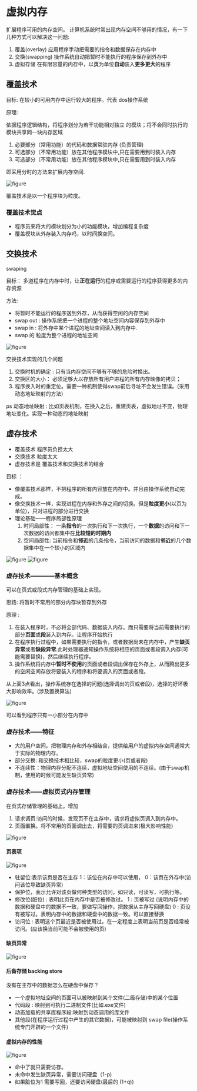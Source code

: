 # 虚拟内存

扩展程序可用的内存空间。
计算机系统时常出现内存空间不够用的情况，有一下几种方式可以解决这一问题:

1. 覆盖(overlay)
   应用程序手动把需要的指令和数据保存在内存中
2. 交换(swapping)
   操作系统自动把暂时不能执行的程序保存到外存中
3. 虚拟存储
   在有限容量的内存中，以**页**为单位**自动**装入**更多更大**的程序

## 覆盖技术

目标: 在较小的可用内存中运行较大的程序。代表 dos操作系统

原理:

依据程序逻辑结构，将程序划分为若干功能相对独立
的模块；将不会同时执行的模块共享同一块内存区域

1. 必要部分（常用功能）的代码和数据常驻内存 (负责管理)
2. 可选部分（不常用功能）放在其他程序模块中,只在需要用到时装入内存
3. 可选部分（不常用功能）放在其他程序模块中,只在需要用到时装入内存

即采用分时的方法来扩展内存空间.

![figure](./resources/5.1.jpg)

覆盖技术是以一个程序块为粒度。

### 覆盖技术觉点

* 程序员来将大的模块划分为小的功能模块，增加编程复杂度
* 覆盖模块从外存装入内存吗，以时间换空间。

## 交换技术

swaping

目标：
多道程序在内存中时，让**正在运行**的程序或需要运行的程序获得更多的内存资源

方法:

* 将暂时不能运行的程序送到外存，从而获得空闲的内存空间
* swap out : 操作系统把一个进程的整个地址空间内容保存到外存中
* swap in : 将外存中某个进程的地址空间读入到内存中.
* swap 的 粒度为整个进程的地址空间

![figure](./resources/5.2.jpg)

交换技术实现的几个问题

1. 交换时机的确定 : 只有当内存空间不够有不够的危险时换出。
2. 交换区的大小： 必须足够大以存放所有用户进程的所有内存映像的拷贝；
3. 程序换入时的重定位。需要一种机制使得swap前后寻址不会发生错误。(采用动态地址映射的方法)

ps 动态地址映射 : 比如页表机制，在换入之后，重建页表，虚拟地址不变，物理地址变化。实现一种动态的地址映射

## 虚存技术

* 覆盖技术 程序员负担太大
* 交换技术 粒度太大
* 虚存技术是 覆盖技术和交换技术的结合

目标 ：

* 像覆盖技术那样，不把程序的所有内容放在内存中。并且由操作系统自动完成。
* 像交换技术一样，实现进程在内存和外存之间的切换。但是**粒度更小**(以页为单位)，只对进程的部分进行交换
* 理论基础——程序局部性原理
  1. 时间局部性： 一条**指令**的一次执行和下一次执行，一个**数据**的访问和下一次数据的访问都集中在**比较短的时期内**
  2. 空间局部性: 当前指令和**邻近**的几条指令，当前访问的数据和**邻近**的几个数据集中在一个较小的区域内

![figure](./resources/5.3.jpg)
![figure](./resources/5.4.jpg)

### 虚存技术————基本概念

可以在页式或段式内存管理的基础上实现。

思路: 将暂时不常用的部分内存块暂存到外存

原理 :

1. 在装入程序时，不必将全部代码、数据装入内存。而只需要将当前需要执行的部分**页面**或**段**装入到内存。让程序开始执行
2. 在程序执行过程中，如果需要执行的指令，或者数据尚未在内存中，产生**缺页异常**或者**缺段异常**.此时处理器通知操作系统将相应的页面或者段调入内存(可能需要替换)，然后继续执行程序。
3. 操作系统将内存中**暂时不使用**的页面或者段调出保存在外存上，从而腾出更多的空闲空间存放将要装入的程序和将要调入的页面或者段。

从上面3点看出，操作系统存在选择的问题(选择调出的页或者段)，选择的好坏极大影响效率。(涉及置换算法)

![figure](./resources/5.5.jpg)

可以看到程序只有一小部分在内存中

### 虚存技术——特征

* 大的用户空间。把物理内存和外存相结合，提供给用户的虚拟内存空间通常大于实际的物理内存。
* 部分交换: 和交换技术相比较，swap的粒度更小(页或者段)
* 不连续性：物理内存分配不连续，虚拟地址空间使用的不连续。(由于swap机制，使用的时候可能发生缺页异常)


### 虚存技术——虚拟页式内存管理

在页式存储管理的基础上。增加

1. 请求调页:访问的时候，发现页不在主存中，请求将虚拟页调入到内存中。
2. 页面置换。将不常用的页面调出去，将需要的页调进来(极大影响性能)

![figure](./resources/5.6.jpg)

#### 页表项

![figure](./resources/5.7.jpg)

* 驻留位:表示该页是否在主存
  1：该位在内存中可以使用， 0：该页在外存中(访问该位导致缺页异常)
* 保护位，表示允许对该页做何种类型的访问，如只读，可读写，可执行等。
* 修改位(脏位) : 表明此页在内存中是否被修改过。
  1 : 页被写过 (说明内存中的数据和硬盘中的数据不一致，要做写回操作，把数据从主存写回硬盘)
  0 : 页没有被写过。表明内存中的数据和硬盘中的数据一致。可以直接替换
* 访问位 : 表明这个页最近是否被使用过。在一定程度上表明当前页是否经常被访问。(应该换当前可能不会被使用的页)

#### 缺页异常

![figure](./resources/5.8.jpg)

#### 后备存储 backing store

没有在主存中的数据怎么在硬盘中保存？

* 一个虚拟地址空间的页面可以被映射到某个文件(二级存储)中的某个位置
* 代码段 : 映射到可执行二进制文件(比如.exe文件)
* 动态加载的共享库程序段:映射到动态调用的库文件
* 其他段(在程序运行过程中产生的其它数据)，可能被映射到 swap file(操作系统专门开辟的一个文件)

#### 虚拟内存的性能

![figure](./resources/5.9.jpg)

* 命中了就只需要访存。
* 未命中发生缺页异常，需要访问硬盘（1-p)
* 如果脏位为1 需要写回，还要访问硬盘(最后的 (1+q))